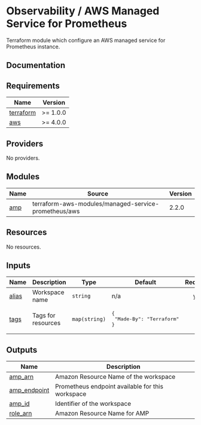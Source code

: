 # Observability / AWS Managed Service for Prometheus

Terraform module which configure an AWS managed service for Prometheus instance.

## Documentation

<!-- BEGINNING OF PRE-COMMIT-TERRAFORM DOCS HOOK -->
## Requirements

| Name | Version |
|------|---------|
| <a name="requirement_terraform"></a> [terraform](#requirement\_terraform) | >= 1.0.0 |
| <a name="requirement_aws"></a> [aws](#requirement\_aws) | >= 4.0.0 |

## Providers

No providers.

## Modules

| Name | Source | Version |
|------|--------|---------|
| <a name="module_amp"></a> [amp](#module\_amp) | terraform-aws-modules/managed-service-prometheus/aws | 2.2.0 |

## Resources

No resources.

## Inputs

| Name | Description | Type | Default | Required |
|------|-------------|------|---------|:--------:|
| <a name="input_alias"></a> [alias](#input\_alias) | Workspace name | `string` | n/a | yes |
| <a name="input_tags"></a> [tags](#input\_tags) | Tags for resources | `map(string)` | <pre>{<br>  "Made-By": "Terraform"<br>}</pre> | no |

## Outputs

| Name | Description |
|------|-------------|
| <a name="output_amp_arn"></a> [amp\_arn](#output\_amp\_arn) | Amazon Resource Name of the workspace |
| <a name="output_amp_endpoint"></a> [amp\_endpoint](#output\_amp\_endpoint) | Prometheus endpoint available for this workspace |
| <a name="output_amp_id"></a> [amp\_id](#output\_amp\_id) | Identifier of the workspace |
| <a name="output_role_arn"></a> [role\_arn](#output\_role\_arn) | Amazon Resource Name for AMP |
<!-- END OF PRE-COMMIT-TERRAFORM DOCS HOOK -->
